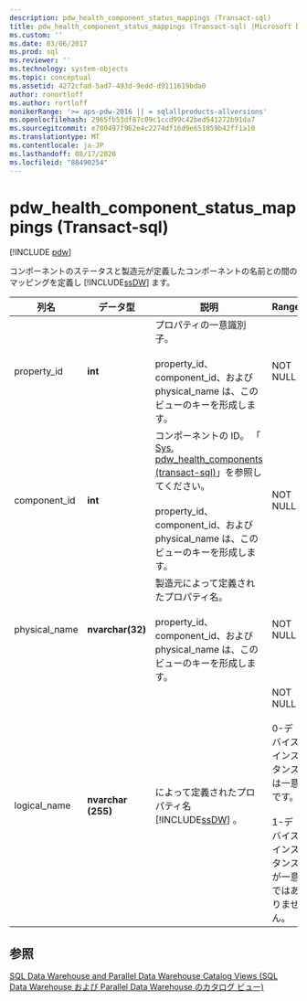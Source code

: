 ```yaml
---
description: pdw_health_component_status_mappings (Transact-sql)
title: pdw_health_component_status_mappings (Transact-sql) |Microsoft Docs
ms.custom: ''
ms.date: 03/06/2017
ms.prod: sql
ms.reviewer: ''
ms.technology: system-objects
ms.topic: conceptual
ms.assetid: 4272cfad-5ad7-493d-9edd-d9111619bda0
author: ronortloff
ms.author: rortloff
monikerRange: '>= aps-pdw-2016 || = sqlallproducts-allversions'
ms.openlocfilehash: 2965fb53df87c09c1ccd99c42bed541272b91da7
ms.sourcegitcommit: e700497f962e4c2274df16d9e651059b42ff1a10
ms.translationtype: MT
ms.contentlocale: ja-JP
ms.lasthandoff: 08/17/2020
ms.locfileid: "88490254"
---
```

# <a name="syspdw_health_component_status_mappings-transact-sql"></a>pdw_health_component_status_mappings (Transact-sql)
[!INCLUDE [pdw](../../includes/applies-to-version/pdw.md)]

  コンポーネントのステータスと製造元が定義したコンポーネントの名前との間のマッピングを定義し [!INCLUDE[ssDW](../../includes/ssdw-md.md)] ます。  
  
|列名|データ型|説明|Range|  
|-----------------|---------------|-----------------|-----------|  
|property_id|**int**|プロパティの一意識別子。<br /><br /> property_id、component_id、および physical_name は、このビューのキーを形成します。|NOT NULL|  
|component_id|**int**|コンポーネントの ID。 「 [Sys. pdw_health_components &#40;transact-sql&#41;](../../relational-databases/system-catalog-views/sys-pdw-health-components-transact-sql.md)」を参照してください。<br /><br /> property_id、component_id、および physical_name は、このビューのキーを形成します。|NOT NULL|  
|physical_name|**nvarchar(32)**|製造元によって定義されたプロパティ名。<br /><br /> property_id、component_id、および physical_name は、このビューのキーを形成します。|NOT NULL|  
|logical_name|**nvarchar (255)**|によって定義されたプロパティ名 [!INCLUDE[ssDW](../../includes/ssdw-md.md)] 。|NOT NULL<br /><br /> 0-デバイスインスタンスは一意です。<br /><br /> 1-デバイスインスタンスが一意ではありません。|  
  
## <a name="see-also"></a>参照  
 [SQL Data Warehouse and Parallel Data Warehouse Catalog Views (SQL Data Warehouse および Parallel Data Warehouse のカタログ ビュー)](../../relational-databases/system-catalog-views/sql-data-warehouse-and-parallel-data-warehouse-catalog-views.md)  
  
  
